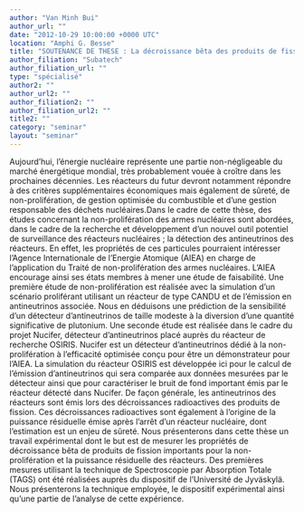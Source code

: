 ```yaml
---
author: "Van Minh Bui"
author_url: ""
date: "2012-10-29 10:00:00 +0000 UTC"
location: "Amphi G. Besse"
title: "SOUTENANCE DE THESE : La décroissance bêta des produits de fission pour la non-prolifération et la puissance résiduelle des réacteurs nucléaires"
author_filiation: "Subatech"
author_filiation_url: ""
type: "spécialisé"
author2: ""
author_url2: ""
author_filiation2: ""
author_filiation_url2: ""
title2: ""
category: "seminar" 
layout: "seminar"
---
```

Aujourd’hui, l’énergie nucléaire représente une partie non-négligeable du marché énergétique mondial, très probablement vouée à croître dans les prochaines décennies. Les réacteurs du futur devront notamment répondre à des critères supplémentaires économiques mais également de sûreté, de non-prolifération, de gestion optimisée du combustible et d’une gestion responsable des déchets nucléaires.Dans le cadre de cette thèse, des études concernant la non-prolifération des armes nucléaires sont abordées, dans le cadre de la recherche et développement d’un nouvel outil potentiel de surveillance des réacteurs nucléaires ; la détection des antineutrinos des réacteurs. En effet, les propriétés de ces particules pourraient intéresser l’Agence Internationale de l’Energie Atomique (AIEA) en charge de l’application du Traité de non-prolifération des armes nucléaires. L’AIEA encourage ainsi ses états membres à mener une étude de faisabilité. Une première étude de non-prolifération est réalisée avec la simulation d’un scénario proliférant utilisant un réacteur de type CANDU et de l’émission en antineutrinos associée. Nous en déduisons une prédiction de la sensibilité d’un détecteur d’antineutrinos de taille modeste à la diversion d’une quantité significative de plutonium. Une seconde étude est réalisée dans le cadre du projet Nucifer, détecteur d’antineutrinos placé auprès du réacteur de recherche OSIRIS. Nucifer est un détecteur d’antineutrinos dédié à la non-prolifération à l’efficacité optimisée conçu pour être un démonstrateur pour l’AIEA. La simulation du réacteur OSIRIS est développée ici pour le calcul de l’émission d’antineutrinos qui sera comparée aux données mesurées par le détecteur ainsi que pour caractériser le bruit de fond important émis par le réacteur détecté dans Nucifer. De façon générale, les antineutrinos des réacteurs sont émis lors des décroissances radioactives des produits de fission. Ces décroissances radioactives sont également à l’origine de la puissance résiduelle émise après l’arrêt d’un réacteur nucléaire, dont l’estimation est un enjeu de sûreté. Nous présenterons dans cette thèse un travail expérimental dont le but est de mesurer les propriétés de décroissance bêta de produits de fission importants pour la non-prolifération et la puissance résiduelle des réacteurs. Des premières mesures utilisant la technique de Spectroscopie par Absorption Totale (TAGS) ont été réalisées auprès du dispositif de l’Université de Jyväskylä. Nous présenterons la technique employée, le dispositif expérimental ainsi qu’une partie de l’analyse de cette expérience.

